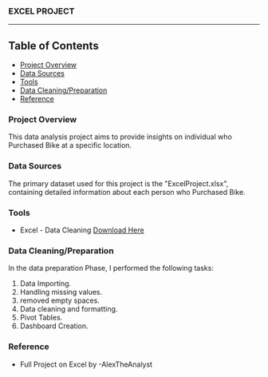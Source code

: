 ### EXCEL PROJECT 
--- 
## Table of Contents 
- [Project Overview](#Project-overview)
- [Data Sources](#Data-Sources)
- [Tools](#Tools)
- [Data Cleaning/Preparation](Data_Cleaning/Preparation)
- [Reference](Reference)

### Project Overview 
This data analysis project aims to provide insights on individual who Purchased Bike at a specific location.

### Data Sources
The primary dataset used for this project is the "ExcelProject.xlsx", containing detailed information about each person who Purchased Bike. 

### Tools 
- Excel - Data Cleaning [Download Here](https://microsoft.com)

### Data Cleaning/Preparation 
In the data preparation Phase, I performed the following tasks:
1. Data Importing.
2. Handling missing values.
3. removed empty spaces.
4. Data cleaning and formatting.
5. Pivot Tables.
6. Dashboard Creation. 

### Reference 
- Full Project on Excel by -AlexTheAnalyst 

  
